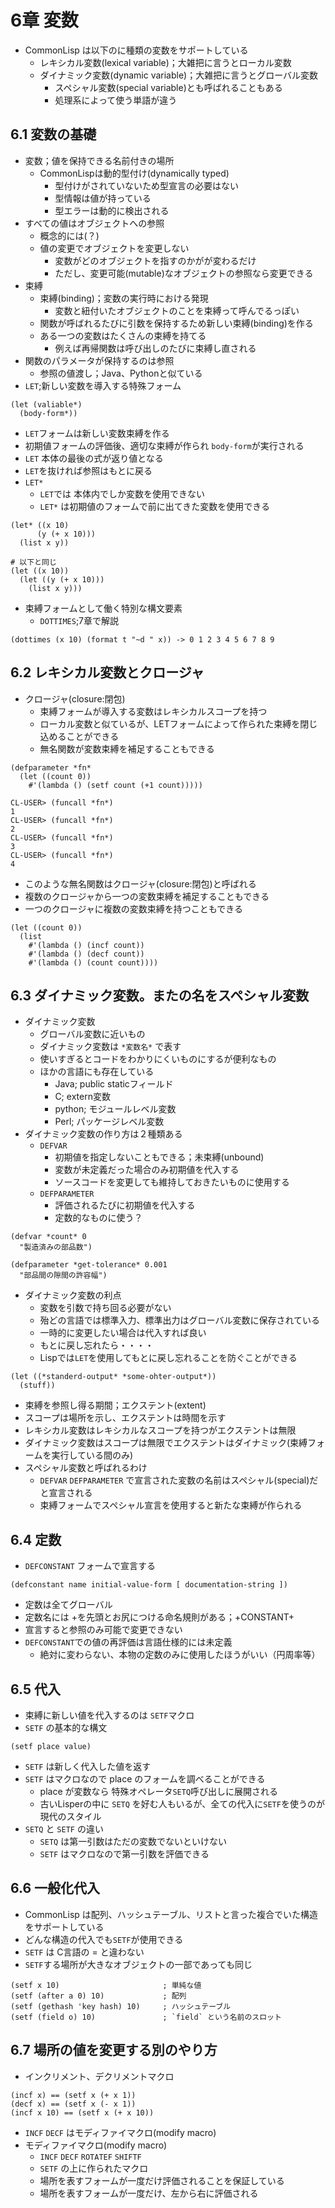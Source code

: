 # 6章 変数

- CommonLisp は以下のに種類の変数をサポートしている
  - レキシカル変数(lexical variable)；大雑把に言うとローカル変数
  - ダイナミック変数(dynamic variable)；大雑把に言うとグローバル変数
    - スペシャル変数(special variable)とも呼ばれることもある
    - 処理系によって使う単語が違う

## 6.1 変数の基礎

- 変数；値を保持できる名前付きの場所
  - CommonLispは動的型付け(dynamically typed)
    - 型付けがされていないため型宣言の必要はない
    - 型情報は値が持っている
    - 型エラーは動的に検出される
- すべての値はオブジェクトへの参照
  - 概念的には(？)
  - 値の変更でオブジェクトを変更しない
    - 変数がどのオブジェクトを指すのかがが変わるだけ
    - ただし、変更可能(mutable)なオブジェクトの参照なら変更できる
- 束縛
  - 束縛(binding)；変数の実行時における発現
    - 変数と紐付いたオブジェクトのことを束縛って呼んでるっぽい
  - 関数が呼ばれるたびに引数を保持するため新しい束縛(binding)を作る
  - ある一つの変数はたくさんの束縛を持てる
    - 例えば再帰関数は呼び出しのたびに束縛し直される
- 関数のパラメータが保持するのは参照
  - 参照の値渡し；Java、Pythonと似ている
- `LET`;新しい変数を導入する特殊フォーム
```
(let (valiable*)
  (body-form*))
```
  - `LET`フォームは新しい変数束縛を作る
  - 初期値フォームの評価後、適切な束縛が作られ `body-form`が実行される 
  - `LET` 本体の最後の式が返り値となる
  - `LET`を抜ければ参照はもとに戻る
- `LET*`
  - `LET`では 本体内でしか変数を使用できない
  - `LET*` は初期値のフォームで前に出てきた変数を使用できる
```
(let* ((x 10)
      (y (+ x 10)))
  (list x y))

# 以下と同じ
(let ((x 10))
  (let ((y (+ x 10)))
    (list x y)))
``` 
- 束縛フォームとして働く特別な構文要素
  - `DOTTIMES`;7章で解説
```
(dottimes (x 10) (format t "~d " x)) -> 0 1 2 3 4 5 6 7 8 9 
```

## 6.2 レキシカル変数とクロージャ

- クロージャ(closure:閉包)
  - 束縛フォームが導入する変数はレキシカルスコープを持つ
  - ローカル変数と似ているが、LETフォームによって作られた束縛を閉じ込めることができる
  - 無名関数が変数束縛を補足することもできる
```
(defparameter *fn*
  (let ((count 0))
    #'(lambda () (setf count (+1 count)))))

CL-USER> (funcall *fn*)
1
CL-USER> (funcall *fn*)
2
CL-USER> (funcall *fn*)
3
CL-USER> (funcall *fn*)
4
```
  - このような無名関数はクロージャ(closure:閉包)と呼ばれる
- 複数のクロージャから一つの変数束縛を補足することもできる
- 一つのクロージャに複数の変数束縛を持つこともできる

```
(let ((count 0))
  (list
    #'(lambda () (incf count))
    #'(lambda () (decf count))
    #'(lambda () (count count))))
```

## 6.3 ダイナミック変数。またの名をスペシャル変数

- ダイナミック変数
  - グローバル変数に近いもの
  - ダイナミック変数は `*変数名*` で表す
  - 使いすぎるとコードをわかりにくいものにするが便利なもの
  - ほかの言語にも存在している
    - Java; public staticフィールド
    - C; extern変数
    - python; モジュールレベル変数
    - Perl; パッケージレベル変数 
- ダイナミック変数の作り方は２種類ある
  - `DEFVAR`
    - 初期値を指定しないこともできる；未束縛(unbound)
    - 変数が未定義だった場合のみ初期値を代入する
    - ソースコードを変更しても維持しておきたいものに使用する
  - `DEFPARAMETER`
    - 評価されるたびに初期値を代入する
    - 定数的なものに使う？
```
(defvar *count* 0
  "製造済みの部品数")

(defparameter *get-tolerance* 0.001
  "部品間の隙間の許容幅")
```

- ダイナミック変数の利点
  - 変数を引数で持ち回る必要がない
  - 殆どの言語では標準入力、標準出力はグローバル変数に保存されている
  - 一時的に変更したい場合は代入すれば良い
  - もとに戻し忘れたら・・・・
  - Lispでは`LET`を使用してもとに戻し忘れることを防ぐことができる
```
(let ((*standerd-output* *some-ohter-output*))
  (stuff))
```

- 束縛を参照し得る期間；エクステント(extent)
- スコープは場所を示し、エクステントは時間を示す
- レキシカル変数はレキシカルなスコープを持つがエクステントは無限
- ダイナミック変数はスコープは無限でエクステントはダイナミック(束縛フォームを実行している間のみ)
- スペシャル変数と呼ばれるわけ
  - `DEFVAR` `DEFPARAMETER` で宣言された変数の名前はスペシャル(special)だと宣言される
  - 束縛フォームでスペシャル宣言を使用すると新たな束縛が作られる

## 6.4 定数

- `DEFCONSTANT` フォームで宣言する
```
(defconstant name initial-value-form [ documentation-string ])
```
  - 定数は全てグローバル
  - 定数名には +を先頭とお尻につける命名規則がある；+CONSTANT+
  - 宣言すると参照のみ可能で変更できない
  - `DEFCONSTANT`での値の再評価は言語仕様的には未定義
    - 絶対に変わらない、本物の定数のみに使用したほうがいい（円周率等）

## 6.5 代入

- 束縛に新しい値を代入するのは `SETF`マクロ
- `SETF` の基本的な構文
```
(setf place value)
```
  - `SETF` は新しく代入した値を返す
  - `SETF` はマクロなので place のフォームを調べることができる
    - place が変数なら 特殊オペレータ`SETQ`呼び出しに展開される
    - 古いLisperの中に `SETQ` を好む人もいるが、全ての代入に`SETF`を使うのが現代のスタイル
- `SETQ` と `SETF` の違い
  - `SETQ` は第一引数はただの変数でないといけない
  - `SETF` はマクロなので第一引数を評価できる

## 6.6 一般化代入

- CommonLisp は配列、ハッシュテーブル、リストと言った複合でいた構造をサポートしている
- どんな構造の代入でも`SETF`が使用できる
- `SETF` は C言語の = と違わない
- `SETF`する場所が大きなオブジェクトの一部であっても同じ
```
(setf x 10)                       ; 単純な値
(setf (after a 0) 10)             ; 配列
(setf (gethash 'key hash) 10)     ; ハッシュテーブル
(setf (field o) 10)               ; `field` という名前のスロット
```
## 6.7 場所の値を変更する別のやり方

- インクリメント、デクリメントマクロ
```
(incf x) == (setf x (+ x 1))
(decf x) == (setf x (- x 1))
(incf x 10) == (setf x (+ x 10))
```
- `INCF` `DECF` はモディファイマクロ(modify macro)
- モディファイマクロ(modify macro)
  - `INCF` `DECF` `ROTATEF` `SHIFTF`
  - `SETF` の上に作られたマクロ
  - 場所を表すフォームが一度だけ評価されることを保証している
  - 場所を表すフォームが一度だけ、左から右に評価される

